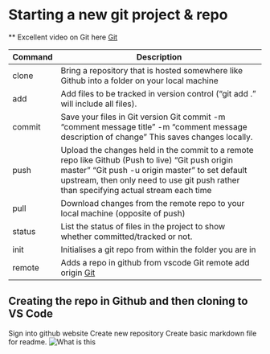 # Starting a new git project & repo

** Excellent video on Git here [Git](https://www.youtube.com/watch?v=RGOj5yH7evk)

| Command | Description |
|----|----|
| clone | Bring a repository that is hosted somewhere like Github into a folder on your local machine |
| add   |  Add files to be tracked in version control (“git add .” will include all files).  |
|  commit  |  Save your files in Git version Git commit -m “comment message title” -m “comment message description of change” This saves changes locally.  |
| push   | Upload the changes held in the commit to a remote repo like Github (Push to live) “Git push origin master” “Git push -u origin master” to set default upstream, then only need to use git push rather than specifying actual stream each time   |
|  pull  |  Download changes from the remote repo to your local machine (opposite of push)  |
|  status  |   List the status of files in the project to show whether committed/tracked or not. |
|  init  |   Initialises a git repo from within the folder you are in |
|  remote  |   Adds a repo in github from vscode Git remote add origin [Git](https://github.com/Staffing07/demo-git-repo.git) |

 ## Creating the repo in Github and then cloning to VS Code

Sign into github website
Create new repository
Create basic markdown file for readme.
![What is this](1.png)

